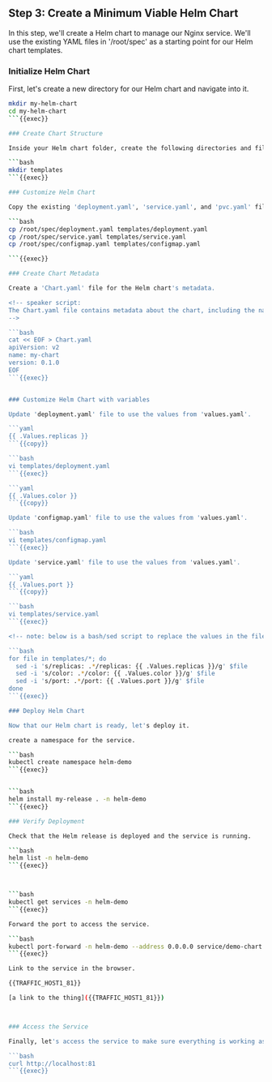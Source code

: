 ## Step 3: Create a Minimum Viable Helm Chart

In this step, we'll create a Helm chart to manage our Nginx service. We'll use the existing YAML files in '/root/spec' as a starting point for our Helm chart templates.

### Initialize Helm Chart

First, let's create a new directory for our Helm chart and navigate into it.

```bash
mkdir my-helm-chart
cd my-helm-chart
```{{exec}}

### Create Chart Structure

Inside your Helm chart folder, create the following directories and files:

```bash
mkdir templates
```{{exec}}

### Customize Helm Chart

Copy the existing 'deployment.yaml', 'service.yaml', and 'pvc.yaml' files from '/root/spec' into the 'templates' directory.

```bash
cp /root/spec/deployment.yaml templates/deployment.yaml
cp /root/spec/service.yaml templates/service.yaml
cp /root/spec/configmap.yaml templates/configmap.yaml

```{{exec}}

### Create Chart Metadata

Create a 'Chart.yaml' file for the Helm chart's metadata.

<!-- speaker script:
The Chart.yaml file contains metadata about the chart, including the name, version, and description. This is the minimum required metadata for a Helm chart.
-->

```bash
cat << EOF > Chart.yaml
apiVersion: v2
name: my-chart
version: 0.1.0
EOF
```{{exec}}


### Customize Helm Chart with variables

Update 'deployment.yaml' file to use the values from 'values.yaml'.

```yaml
{{ .Values.replicas }}
```{{copy}}

```bash
vi templates/deployment.yaml
```{{exec}}

```yaml
{{ .Values.color }}
```{{copy}}

Update 'configmap.yaml' file to use the values from 'values.yaml'.

```bash
vi templates/configmap.yaml
```{{exec}}

Update 'service.yaml' file to use the values from 'values.yaml'.

```yaml
{{ .Values.port }}
```{{copy}}

```bash
vi templates/service.yaml
```{{exec}}

<!-- note: below is a bash/sed script to replace the values in the files.

```bash
for file in templates/*; do
  sed -i 's/replicas: .*/replicas: {{ .Values.replicas }}/g' $file
  sed -i 's/color: .*/color: {{ .Values.color }}/g' $file
  sed -i 's/port: .*/port: {{ .Values.port }}/g' $file
done
```{{exec}}

### Deploy Helm Chart

Now that our Helm chart is ready, let's deploy it.

create a namespace for the service.

```bash
kubectl create namespace helm-demo
```{{exec}}


```bash
helm install my-release . -n helm-demo
```{{exec}}

### Verify Deployment

Check that the Helm release is deployed and the service is running.

```bash
helm list -n helm-demo
```{{exec}}



```bash
kubectl get services -n helm-demo
```{{exec}}

Forward the port to access the service.

```bash
kubectl port-forward -n helm-demo --address 0.0.0.0 service/demo-chart 81:81 &
```{{exec}}

Link to the service in the browser.

{{TRAFFIC_HOST1_81}}

[a link to the thing]({{TRAFFIC_HOST1_81}})



### Access the Service

Finally, let's access the service to make sure everything is working as expected.

```bash
curl http://localhost:81
```{{exec}}

